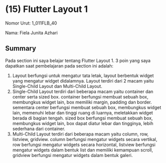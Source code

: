 # (15) Flutter Layout 1 
Nomor Urut: 1_011FLB_40

Nama: Fiela Junita Azhari

## Summary
Pada section ini saya belajar tentang Flutter Layout 1.
3 poin yang saya dapatkan saat pembelajaran pada section ini adalah:
1. Layout berfungsi untuk mengatur tata letak, layout berbentuk widget yang mengatur widget didalamnya. Layout terdiri dari 2 macam yaitu Single-Child Layout dan Multi-Child Layout.
2. Single-Child Layout terdiri dari beberapa macam yaitu container dan center serta sized box. container berfungsi membuat sebuah box, membungkus widget lain, box memiliki margin, padding dan border. sementara center berfungsi membuat sebuah box, membungkus widget lain, memenuhi lebar dan tinggi ruang di luarnya, meletakkan widget berada di bagian tengah. sized box berfungsi membuat sebuah box, membungkus widget lain, box dapat diatur lebar dan tingginya, lebih sederhana dari container.
3. Multi-Child Layout terdiri dari beberapa macam yaitu column, row, listview, gridview. column berfungsi mengatur widgets secara vertikal, row berfungsi mengatur widgets secara horizontal, listview berfungsi mengatur widgets dalam bentuk list dan memiliki kemampuan scroll, gridview berfungsi mengatur widgets dalam bentuk galeri.
